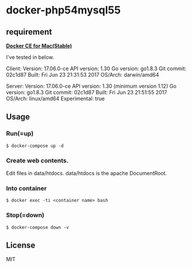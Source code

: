 # docker-php54mysql55

## requirement

__[Docker CE for Mac(Stable)](https://store.docker.com/editions/community/docker-ce-desktop-mac)__

I've tested in below.

Client:
 Version:      17.06.0-ce
 API version:  1.30
 Go version:   go1.8.3
 Git commit:   02c1d87
 Built:        Fri Jun 23 21:31:53 2017
 OS/Arch:      darwin/amd64

Server:
 Version:      17.06.0-ce
 API version:  1.30 (minimum version 1.12)
 Go version:   go1.8.3
 Git commit:   02c1d87
 Built:        Fri Jun 23 21:51:55 2017
 OS/Arch:      linux/amd64
 Experimental: true

## Usage

### Run(=up)
```
$ docker-compose up -d
```

### Create web contents.
Edit files in data/htdocs.
data/htdocs is the apache DocumentRoot.

### Into container
```
$ docker exec -ti <container name> bash
```

### Stop(=down)
```
$ docker-compose down -v
```

## License
MIT
